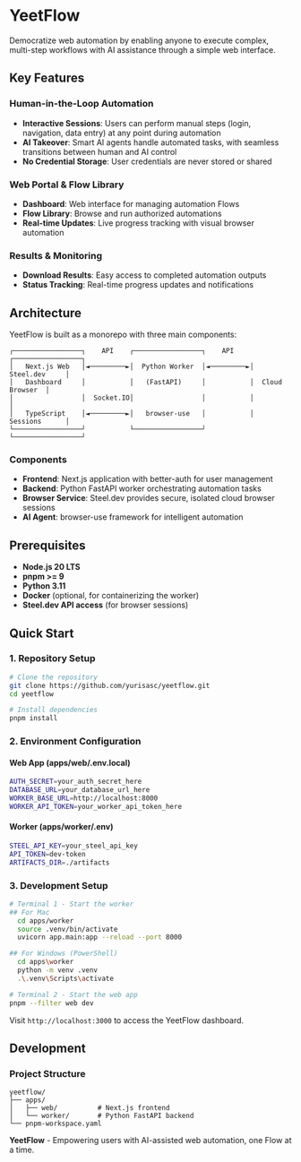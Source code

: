 # YeetFlow

Democratize web automation by enabling anyone to execute complex, multi-step workflows with AI assistance through a simple web interface.

## Key Features

### Human-in-the-Loop Automation
- **Interactive Sessions**: Users can perform manual steps (login, navigation, data entry) at any point during automation
- **AI Takeover**: Smart AI agents handle automated tasks, with seamless transitions between human and AI control
- **No Credential Storage**: User credentials are never stored or shared

### Web Portal & Flow Library
- **Dashboard**: Web interface for managing automation Flows
- **Flow Library**: Browse and run authorized automations
- **Real-time Updates**: Live progress tracking with visual browser automation

### Results & Monitoring
- **Download Results**: Easy access to completed automation outputs
- **Status Tracking**: Real-time progress updates and notifications

## Architecture

YeetFlow is built as a monorepo with three main components:

```
┌─────────────────┐    API    ┌─────────────────┐    API    ┌─────────────────┐
│   Next.js Web   │◄─────────►│  Python Worker  │◄─────────►│   Steel.dev     │
│   Dashboard     │           │   (FastAPI)     │           │  Cloud Browser  │
│                 │  Socket.IO│                 │           │                 │
│   TypeScript    │◄─────────►│   browser-use   │           │   Sessions      │
└─────────────────┘           └─────────────────┘           └─────────────────┘
```

### Components

- **Frontend**: Next.js application with better-auth for user management
- **Backend**: Python FastAPI worker orchestrating automation tasks
- **Browser Service**: Steel.dev provides secure, isolated cloud browser sessions
- **AI Agent**: browser-use framework for intelligent automation

## Prerequisites

- **Node.js 20 LTS**
- **pnpm >= 9**
- **Python 3.11**
- **Docker** (optional, for containerizing the worker)
- **Steel.dev API access** (for browser sessions)

## Quick Start

### 1. Repository Setup

```bash
# Clone the repository
git clone https://github.com/yurisasc/yeetflow.git
cd yeetflow

# Install dependencies
pnpm install
```

### 2. Environment Configuration

#### Web App (apps/web/.env.local)
```bash
AUTH_SECRET=your_auth_secret_here
DATABASE_URL=your_database_url_here
WORKER_BASE_URL=http://localhost:8000
WORKER_API_TOKEN=your_worker_api_token_here
```

#### Worker (apps/worker/.env)
```bash
STEEL_API_KEY=your_steel_api_key
API_TOKEN=dev-token
ARTIFACTS_DIR=./artifacts
```

### 3. Development Setup

```bash
# Terminal 1 - Start the worker
## For Mac
  cd apps/worker
  source .venv/bin/activate
  uvicorn app.main:app --reload --port 8000

## For Windows (PowerShell)
  cd apps\worker
  python -m venv .venv
  .\.venv\Scripts\activate

# Terminal 2 - Start the web app
pnpm --filter web dev
```

Visit `http://localhost:3000` to access the YeetFlow dashboard.

## Development

### Project Structure

```
yeetflow/
├── apps/
│   ├── web/          # Next.js frontend
│   └── worker/       # Python FastAPI backend
└── pnpm-workspace.yaml
```

**YeetFlow** - Empowering users with AI-assisted web automation, one Flow at a time.
